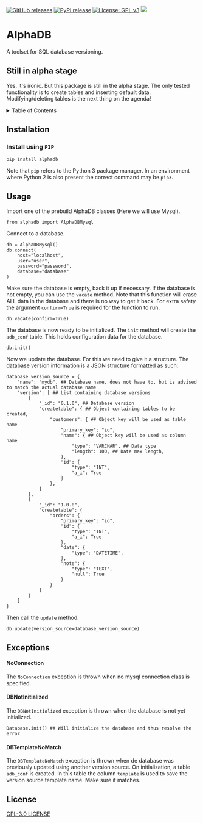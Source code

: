 [![GitHub releases](https://img.shields.io/github/v/release/w-kuipers/alphadb)](https://github.com/w-kuipers/alphadb/releases)
[![PyPI release](https://img.shields.io/pypi/v/alphadb.svg)](https://pypi.org/project/alphadb/)
[![License: GPL v3](https://img.shields.io/badge/License-GPLv3-blue.svg)](https://www.gnu.org/licenses/gpl-3.0)
[![](https://img.shields.io/github/last-commit/w-kuipers/alphadb?label=last%20modified)](https://github.com/w-kuipers/alphadb)

# AlphaDB

A toolset for SQL database versioning. 

## Still in alpha stage
Yes, it's ironic. But this package is still in the alpha stage. The only tested functionality is to create tables and inserting default data. Modifying/deleting tables is the next thing on the agenda!

<details>
  <summary>Table of Contents</summary>
  <ol>
    <li>
      <a href="#installation">Installation</a>
      <ul>
        <li><a href="#install-using-pip">Install using PIP</a></li>
      </ul>
    </li>
    <li><a href="#usage">Usage</a></li>
    <li><a href="#exceptions">Exceptions</a></li>
    <li><a href="#license">License</a></li>
  </ol>
</details>

## Installation

### Install using `PIP`

    pip install alphadb

Note that `pip` refers to the Python 3 package manager. In an environment where Python 2 is also present the correct command may be `pip3`.

## Usage
Import one of the prebuild AlphaDB classes (Here we will use Mysql).

    from alphadb import AlphaDBMysql

Connect to a database.

    db = AlphaDBMysql()
    db.connect(
        host="localhost",
        user="user",
        password="password",
        database="database"
    )

Make sure the database is empty, back it up if necessary. If the database is not empty, you can use the `vacate` method.
Note that this function will erase ALL data in the database and there is no way to get it back. For extra safety the argument `confirm=True` is required for the function to run.
    
    db.vacate(confirm=True)

The database is now ready to be initialized. The `init` method will create the `adb_conf` table. This holds configuration data for the database.
    
    db.init()

Now we update the database. For this we need to give it a structure. The database version information is a JSON structure formatted as such:
   
    database_version_source = {
        "name": "mydb", ## Database name, does not have to, but is advised to match the actual database name
        "version": [ ## List containing database versions
            { 
                "_id": "0.1.0", ## Database version
                "createtable": { ## Object containing tables to be created,
                    "customers": { ## Object key will be used as table name
                        "primary_key": "id",
                        "name": { ## Object key will be used as column name
                            "type": "VARCHAR", ## Data type
                            "length": 100, ## Date max length,
                        },
                        "id": {
                            "type": "INT",
                            "a_i": True
                        }
                    },
                }
            },
            {
                "_id": "1.0.0",
                "createtable": {
                    "orders": {
                        "primary_key": "id",
                        "id": {
                            "type": "INT",
                            "a_i": True
                        },
                        "date": {
                            "type": "DATETIME",
                        },
                        "note": {
                            "type": "TEXT",
                            "null": True
                        }
                    }
                }
            }
        ]
    }

Then call the `update` method.

    db.update(version_source=database_version_source)

## Exceptions

#### NoConnection

The `NoConnection` exception is thrown when no mysql connection class is specified.

#### DBNotInitialized

The `DBNotInitialized` exception is thrown when the database is not yet initialized.

    Database.init() ## Will initialize the database and thus resolve the error

#### DBTemplateNoMatch

The `DBTemplateNoMatch` exception is thrown when de database was previously updated using another version source.
On initialization, a table `adb_conf` is created. In this table the column `template` is used to save the version source template name. Make sure it matches.

## License

[GPL-3.0 LICENSE](https://github.com/w-kuipers/alphadb/blob/main/LICENSE)
